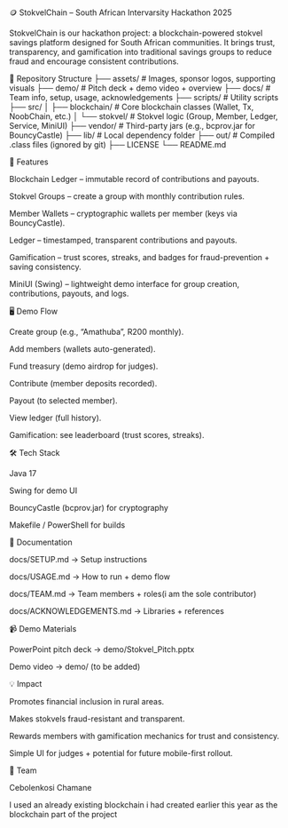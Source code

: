 🪙 StokvelChain – South African Intervarsity Hackathon 2025

StokvelChain is our hackathon project: a blockchain-powered stokvel savings platform designed for South African communities.
It brings trust, transparency, and gamification into traditional savings groups to reduce fraud and encourage consistent contributions.

📂 Repository Structure
├── assets/                 # Images, sponsor logos, supporting visuals
├── demo/                   # Pitch deck + demo video + overview
├── docs/                   # Team info, setup, usage, acknowledgements
├── scripts/                # Utility scripts
├── src/
│   ├── blockchain/         # Core blockchain classes (Wallet, Tx, NoobChain, etc.)
│   └── stokvel/            # Stokvel logic (Group, Member, Ledger, Service, MiniUI)
├── vendor/                 # Third-party jars (e.g., bcprov.jar for BouncyCastle)
├── lib/                    # Local dependency folder
├── out/                    # Compiled .class files (ignored by git)
├── LICENSE
└── README.md

🚀 Features

Blockchain Ledger – immutable record of contributions and payouts.

Stokvel Groups – create a group with monthly contribution rules.

Member Wallets – cryptographic wallets per member (keys via BouncyCastle).

Ledger – timestamped, transparent contributions and payouts.

Gamification – trust scores, streaks, and badges for fraud-prevention + saving consistency.

MiniUI (Swing) – lightweight demo interface for group creation, contributions, payouts, and logs.

🖥️ Demo Flow

Create group (e.g., “Amathuba”, R200 monthly).

Add members (wallets auto-generated).

Fund treasury (demo airdrop for judges).

Contribute (member deposits recorded).

Payout (to selected member).

View ledger (full history).

Gamification: see leaderboard (trust scores, streaks).

🛠️ Tech Stack

Java 17

Swing for demo UI

BouncyCastle (bcprov.jar) for cryptography

Makefile / PowerShell for builds

📑 Documentation

docs/SETUP.md
 → Setup instructions

docs/USAGE.md
 → How to run + demo flow

docs/TEAM.md
 → Team members + roles(i am the sole contributor)

docs/ACKNOWLEDGEMENTS.md
 → Libraries + references

📹 Demo Materials

PowerPoint pitch deck → demo/Stokvel_Pitch.pptx

Demo video → demo/ (to be added)

💡 Impact

Promotes financial inclusion in rural areas.

Makes stokvels fraud-resistant and transparent.

Rewards members with gamification mechanics for trust and consistency.

Simple UI for judges + potential for future mobile-first rollout.

👥 Team

Cebolenkosi Chamane

I used an already existing blockchain i had created earlier this year as the blockchain part of the project
